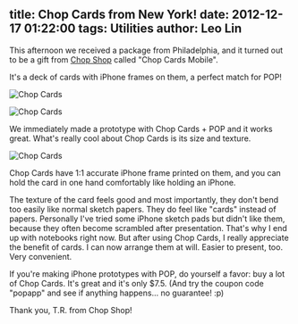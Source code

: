 title: Chop Cards from New York!
date: 2012-12-17 01:22:00
tags: Utilities
author: Leo Lin
---

This afternoon we received a package from Philadelphia, and it turned out to be a gift from [Chop Shop](http://chopshopstore.com/index.php/chopcards-mobile.html) called "Chop Cards Mobile".

It's a deck of cards with iPhone frames on them, a perfect match for POP!

![Chop Cards](/img/posts/chop-cards-from-new-york/chop-cards1.jpg)

![Chop Cards](/img/posts/chop-cards-from-new-york/chop-cards2.jpg)

We immediately made a prototype with Chop Cards + POP and it works great. What's really cool about Chop Cards is its size and texture.

![Chop Cards](/img/posts/chop-cards-from-new-york/chop-cards3.jpg)

Chop Cards have 1:1 accurate iPhone frame printed on them, and you can hold the card in one hand comfortably like holding an iPhone.

The texture of the card feels good and most importantly, they don't bend too easily like normal sketch papers. They do feel like "cards" instead of papers. Personally I've tried some iPhone sketch pads but didn't like them, because they often become scrambled after presentation. That's why I end up with notebooks right now. But after using Chop Cards, I really appreciate the benefit of cards. I can now arrange them at will. Easier to present, too. Very convenient.

If you're making iPhone prototypes with POP, do yourself a favor: buy a lot of Chop Cards. It's great and it's only $7.5. (And try the coupon code "popapp" and see if anything happens... no guarantee! :p)

Thank you, T.R. from Chop Shop!
